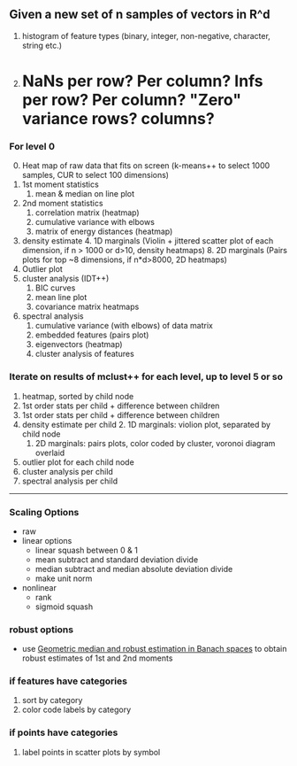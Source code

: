 ## Given a new set of n samples of vectors in R^d

1. histogram of feature types (binary, integer, non-negative, character, string etc.)
2. # NaNs per row? Per column? Infs per row? Per column? "Zero" variance rows? columns?


### For level 0

0. Heat map of raw data that fits on screen (k-means++ to select 1000 samples, CUR to select 100 dimensions)
1. 1st moment statistics
    1. mean & median on line plot
2. 2nd moment statistics
    1. correlation matrix (heatmap)
    1. cumulative variance with elbows
    1. matrix of energy distances (heatmap)
3. density estimate
    4. 1D marginals (Violin + jittered scatter plot of each dimension,  if n > 1000 or d>10, density heatmaps)
    8. 2D marginals (Pairs plots for top ~8 dimensions, if n*d>8000, 2D heatmaps)
4. Outlier plot 
5. cluster analysis (IDT++)
    1. BIC curves
    1. mean line plot
    1. covariance matrix heatmaps
6. spectral analysis
    1. cumulative variance (with elbows) of data matrix
    1. embedded features (pairs plot)
    1. eigenvectors (heatmap)
    1. cluster analysis of features


### Iterate on results of mclust++ for each level, up to level 5 or so

1. heatmap, sorted by child node
1. 1st order stats per child + difference between children
1. 1st order stats per child + difference between children
1. density estimate per child
    2. 1D marginals: violion plot, separated by child node
    1. 2D marginals: pairs plots, color coded by cluster, voronoi diagram overlaid
1. outlier plot for each child node
1. cluster analysis per child
1. spectral analysis per child



----


### Scaling Options

- raw
- linear options
    - linear squash between 0 & 1
    - mean subtract and standard deviation divide
    - median subtract and median absolute deviation divide
    - make unit norm
- nonlinear
    - rank
    - sigmoid squash
    
### robust options

- use [Geometric median and robust estimation in Banach spaces](http://projecteuclid.org/euclid.bj/1438777595) to obtain robust estimates of 1st and 2nd moments

### if features have categories

1. sort by category
2. color code labels by category

### if points have categories

1. label points in scatter plots by symbol
